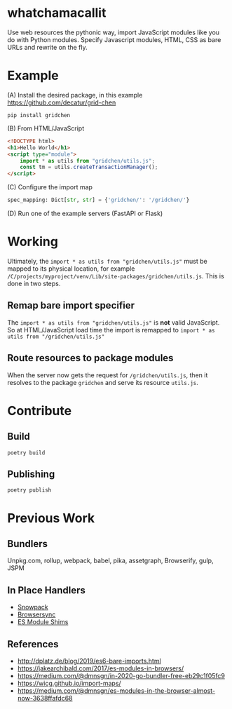 # whatchamacallit

Use web resources the pythonic way, import JavaScript modules like you do with Python modules.
Specify Javascript modules, HTML, CSS as bare URLs and rewrite on the fly.

# Example

(A) Install the desired package, in this example https://github.com/decatur/grid-chen
````shell script
pip install gridchen
````

(B) From HTML/JavaScript
````HTML
<!DOCTYPE html>
<h1>Hello World</h1>
<script type="module">
    import * as utils from "gridchen/utils.js";
    const tm = utils.createTransactionManager();
</script>
````

(C) Configure the import map
````python
spec_mapping: Dict[str, str] = {'gridchen/': '/gridchen/'}
````

(D) Run one of the example servers (FastAPI or Flask)

# Working

Ultimately, the `import * as utils from "gridchen/utils.js"` must be mapped to its physical location, for example
`/C/projects/myproject/venv/Lib/site-packages/gridchen/utils.js`.
This is done in two steps.

## Remap bare import specifier

The `import * as utils from "gridchen/utils.js"` is **not** valid JavaScript. So at HTML/JavaScript load time the
import is remapped to `import * as utils from "/gridchen/utils.js"`

## Route resources to package modules

When the server now gets the request for `/gridchen/utils.js`, then it resolves to the package `gridchen`
and serve its resource `utils.js`.

# Contribute

## Build

````shell script
poetry build
````

## Publishing

````shell script
poetry publish
````

# Previous Work

## Bundlers
Unpkg.com, rollup, webpack, babel, pika, assetgraph, Browserify, gulp, JSPM

## In Place Handlers
* [Snowpack](https://github.com/pikapkg/snowpack)
* [Browsersync](https://browsersync.io)
* [ES Module Shims](https://github.com/guybedford/es-module-shims)

## References
* http://dplatz.de/blog/2019/es6-bare-imports.html
* https://jakearchibald.com/2017/es-modules-in-browsers/
* https://medium.com/@dmnsgn/in-2020-go-bundler-free-eb29c1f05fc9
* https://wicg.github.io/import-maps/
* https://medium.com/@dmnsgn/es-modules-in-the-browser-almost-now-3638ffafdc68
